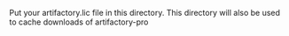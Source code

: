 Put your artifactory.lic file in this directory.  This directory will also be used to cache downloads of artifactory-pro